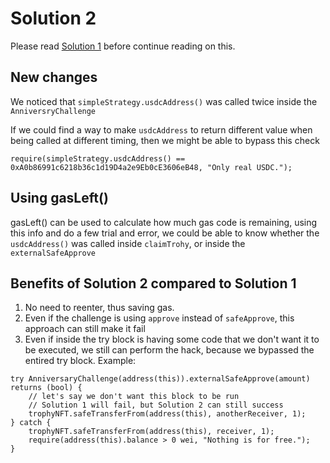 # Solution 2

Please read [Solution 1](Solution%201.md) before continue reading on this.

## New changes

We noticed that `simpleStrategy.usdcAddress()` was called twice inside the `AnniversryChallenge`

If we could find a way to make `usdcAddress` to return different value when being called at different timing, then we might be able to bypass this check

```solidity
require(simpleStrategy.usdcAddress() == 0xA0b86991c6218b36c1d19D4a2e9Eb0cE3606eB48, "Only real USDC.");
```

## Using gasLeft()

gasLeft() can be used to calculate how much gas code is remaining, using this info and do a few trial and error, we could be able to know whether the `usdcAddress()` was called inside `claimTrohy`, or inside the `externalSafeApprove`

## Benefits of Solution 2 compared to Solution 1

1. No need to reenter, thus saving gas.
2. Even if the challenge is using `approve` instead of `safeApprove`, this approach can still make it fail
3. Even if inside the try block is having some code that we don't want it to be executed, we still can perform the hack, because we bypassed the entired try block. Example:

```solidity
try AnniversaryChallenge(address(this)).externalSafeApprove(amount) returns (bool) {
    // let's say we don't want this block to be run
    // Solution 1 will fail, but Solution 2 can still success
    trophyNFT.safeTransferFrom(address(this), anotherReceiver, 1);
} catch {
    trophyNFT.safeTransferFrom(address(this), receiver, 1);
    require(address(this).balance > 0 wei, "Nothing is for free.");
}
```
